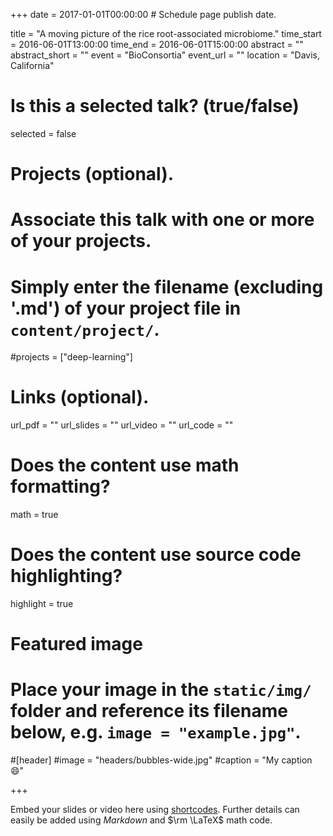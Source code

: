 +++
date = 2017-01-01T00:00:00  # Schedule page publish date.

title = "A moving picture of the rice root-associated microbiome."
time_start = 2016-06-01T13:00:00
time_end = 2016-06-01T15:00:00
abstract = ""
abstract_short = ""
event = "BioConsortia"
event_url = ""
location = "Davis, California"

# Is this a selected talk? (true/false)
selected = false

# Projects (optional).
#   Associate this talk with one or more of your projects.
#   Simply enter the filename (excluding '.md') of your project file in `content/project/`.
#projects = ["deep-learning"]

# Links (optional).
url_pdf = ""
url_slides = ""
url_video = ""
url_code = ""

# Does the content use math formatting?
math = true

# Does the content use source code highlighting?
highlight = true

# Featured image
# Place your image in the `static/img/` folder and reference its filename below, e.g. `image = "example.jpg"`.
#[header]
#image = "headers/bubbles-wide.jpg"
#caption = "My caption :smile:"

+++

Embed your slides or video here using [shortcodes](https://sourcethemes.com/academic/post/writing-markdown-latex/). Further details can easily be added using *Markdown* and $\rm \LaTeX$ math code.
